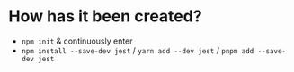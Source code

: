 # How has it been created?
* `npm init` & continuously enter
* `npm install --save-dev jest` / `yarn add --dev jest` / `pnpm add --save-dev jest`
